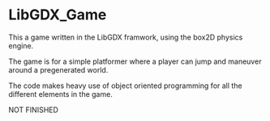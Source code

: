 # LibGDX_Game

This a game written in the LibGDX framwork, using the box2D physics engine.

The game is for a simple platformer where a player can jump and maneuver around a pregenerated world.

The code makes heavy use of object oriented programming for all the different elements in the game.

NOT FINISHED
